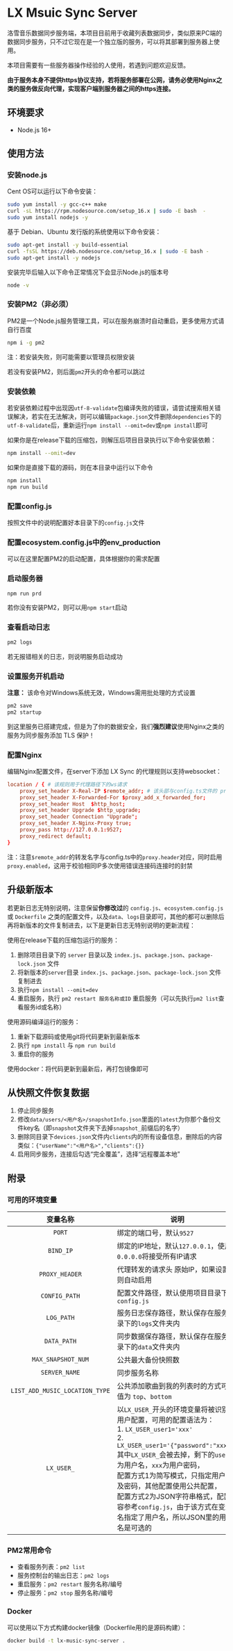 # LX Msuic Sync Server

洛雪音乐数据同步服务端，本项目目前用于收藏列表数据同步，类似原来PC端的数据同步服务，只不过它现在是一个独立版的服务，可以将其部署到服务器上使用。

本项目需要有一些服务器操作经验的人使用，若遇到问题欢迎反馈。

**由于服务本身不提供https协议支持，若将服务部署在公网，请务必使用Nginx之类的服务做反向代理，实现客户端到服务器之间的https连接。**

## 环境要求

- Node.js 16+

## 使用方法

### 安装node.js

Cent OS可以运行以下命令安装：

```bash
sudo yum install -y gcc-c++ make
curl -sL https://rpm.nodesource.com/setup_16.x | sudo -E bash  -
sudo yum install nodejs -y
```

基于 Debian、Ubuntu 发行版的系统使用以下命令安装：

```bash
sudo apt-get install -y build-essential
curl -fsSL https://deb.nodesource.com/setup_16.x | sudo -E bash -
sudo apt-get install -y nodejs
```

安装完毕后输入以下命令正常情况下会显示Node.js的版本号

```bash
node -v
```

### 安装PM2（非必须）

PM2是一个Node.js服务管理工具，可以在服务崩溃时自动重启，更多使用方式请自行百度

```bash
npm i -g pm2
```

注：若安装失败，则可能需要以管理员权限安装

若没有安装PM2，则后面`pm2`开头的命令都可以跳过

### 安装依赖

若安装依赖过程中出现因`utf-8-validate`包编译失败的错误，请尝试搜索相关错误解决，若实在无法解决，则可以编辑`package.json`文件删除`dependencies`下的`utf-8-validate`后，重新运行`npm install --omit=dev`或`npm install`即可


如果你是在release下载的压缩包，则解压后项目目录执行以下命令安装依赖：

```bash
npm install --omit=dev
```


如果你是直接下载的源码，则在本目录中运行以下命令

```bash
npm install
npm run build
```

### 配置config.js

按照文件中的说明配置好本目录下的`config.js`文件

### 配置ecosystem.config.js中的env_production

可以在这里配置PM2的启动配置，具体根据你的需求配置

### 启动服务器

```bash
npm run prd
```

若你没有安装PM2，则可以用`npm start`启动

### 查看启动日志

```bash
pm2 logs
```

若无报错相关的日志，则说明服务启动成功

### 设置服务开机启动

**注意：** 该命令对Windows系统无效，Windows需用批处理的方式设置

```bash
pm2 save
pm2 startup
```

到这里服务已搭建完成，但是为了你的数据安全，我们**强烈建议**使用Nginx之类的服务为同步服务添加 TLS 保护！

### 配置Nginx

<!-- 看官网安装文档完成：<https://www.nginx.com/resources/wiki/start/topics/tutorials/install/> -->

编辑Nginx配置文件，在server下添加 LX Sync 的代理规则以支持websocket：

```conf
location / { # 该规则用于代理路径下的ws请求
    proxy_set_header X-Real-IP $remote_addr; # 该头部与config.ts文件的 proxy.header 对应
    proxy_set_header X-Forwarded-For $proxy_add_x_forwarded_for;
    proxy_set_header Host  $http_host;
    proxy_set_header Upgrade $http_upgrade;
    proxy_set_header Connection "Upgrade";
    proxy_set_header X-Nginx-Proxy true;
    proxy_pass http://127.0.0.1:9527;
    proxy_redirect default;
}
```

注：注意`$remote_addr`的转发名字与config.ts中的`proxy.header`对应，同时启用`proxy.enabled`，这用于校验相同IP多次使用错误连接码连接时的封禁

## 升级新版本

若更新日志无特别说明，注意保留**你修改过**的 `config.js`、`ecosystem.config.js` 或 `Dockerfile` 之类的配置文件，以及`data`、`logs`目录即可，其他的都可以删除后再将新版本的文件复制进去，以下是更新日志无特别说明的更新流程：

使用在release下载的压缩包运行的服务：

1. 删除项目目录下的 `server` 目录以及 `index.js`、`package.json`、`package-lock.json` 文件
2. 将新版本的`server`目录 `index.js`、`package.json`、`package-lock.json` 文件复制进去
3. 执行`npm install --omit=dev`
4. 重启服务，执行 `pm2 restart 服务名称或ID` 重启服务（可以先执行`pm2 list`查看服务id或名称）

使用源码编译运行的服务：

1. 重新下载源码或使用git将代码更新到最新版本
2. 执行 `npm install` 与 `npm run build`
3. 重启你的服务

使用docker：将代码更新到最新后，再打包镜像即可

## 从快照文件恢复数据

1. 停止同步服务
2. 修改`data/users/<用户名>/snapshotInfo.json`里面的`latest`为你那个备份文件key名（即`snapshot`文件夹下去掉`snapshot_`前缀后的名字）
3. 删除同目录下`devices.json`文件内`clients`内的所有设备信息，删除后的内容类似：`{"userName":"<用户名>","clients":{}}`
4. 启用同步服务，连接后勾选“完全覆盖”，选择“远程覆盖本地”

## 附录

### 可用的环境变量

| 变量名称 | 说明
|:---:| ---
| `PORT` | 绑定的端口号，默认`9527`
| `BIND_IP` | 绑定的IP地址，默认`127.0.0.1`，使用`0.0.0.0`将接受所有IP请求
| `PROXY_HEADER` | 代理转发的请求头 原始IP，如果设置，则自动启用
| `CONFIG_PATH` | 配置文件路径，默认使用项目目录下的`config.js`
| `LOG_PATH` | 服务日志保存路径，默认保存在服务目录下的`logs`文件夹内
| `DATA_PATH` | 同步数据保存路径，默认保存在服务目录下的`data`文件夹内
| `MAX_SNAPSHOT_NUM` | 公共最大备份快照数
| `SERVER_NAME` | 同步服务名称
| `LIST_ADD_MUSIC_LOCATION_TYPE` | 公共添加歌曲到我的列表时的方式可用值为 `top`、`bottom`
| `LX_USER_` | 以`LX_USER_`开头的环境变量将被识别为用户配置，可用的配置语法为：<br />1. `LX_USER_user1='xxx'`<br />2. `LX_USER_user1='{"password":"xxx"}'`<br />其中`LX_USER_`会被去掉，剩下的`user1`为用户名，`xxx`为用户密码，<br />配置方式1为简写模式，只指定用户名及密码，其他配置使用公共配置，<br />配置方式2为JSON字符串格式，配置内容参考`config.js`，由于该方式在变量名指定了用户名，所以JSON里的用户名是可选的

### PM2常用命令

- 查看服务列表：`pm2 list`
- 服务控制台的输出日志：`pm2 logs`
- 重启服务：`pm2 restart` 服务名称/编号
- 停止服务：`pm2 stop` 服务名称/编号

### Docker

可以使用以下方式构建docker镜像（Dockerfile用的是源码构建）：

```bash
docker build -t lx-music-sync-server .
```
